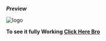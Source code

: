 <b><i> Preview  </b></i>

![logo](https://github.com/nitinkamal-wq/3D-img-slider/blob/main/Screenshot%20(206).png)

<b> To see it fully Working <a href="" target="_blank">Click Here Bro</a></b> 

